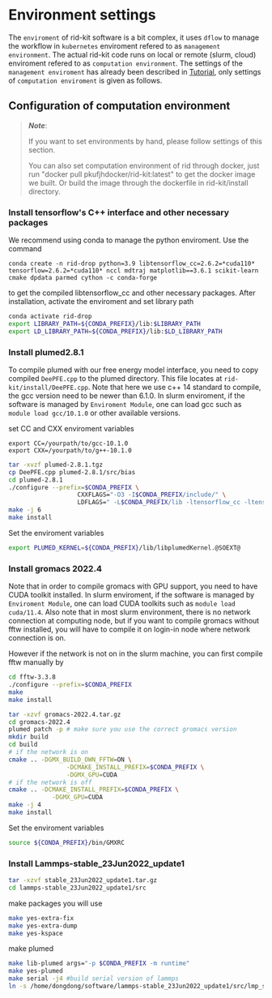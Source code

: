 # Environment settings

The `enviroment` of rid-kit software is a bit complex, it uses `dflow` to manage the workflow in `kubernetes` enviroment refered to as `management environment`. The actual rid-kit code runs on local or remote (slurm, cloud) enviroment refered to as `computation environment`. The settings of the `management enviroment` has already been described in [Tutorial](tutorial.ipynb), only settings of `computation enviroment` is given as follows.

## Configuration of computation environment
> ***Note***:
> 
> If you want to set environments by hand, please follow settings of this section. 
>
> You can also set computation environment of rid through docker, just run "docker pull pkufjhdocker/rid-kit:latest" to get the docker image we built. Or build the image through the dockerfile in rid-kit/install directory.

### Install tensorflow's C++ interface and other necessary packages
We recommend using conda to manage the python enviroment. 
Use the command
```
conda create -n rid-drop python=3.9 libtensorflow_cc=2.6.2=*cuda110* tensorflow=2.6.2=*cuda110* nccl mdtraj matplotlib==3.6.1 scikit-learn cmake dpdata parmed cython -c conda-forge
```
to get the compiled libtensorflow_cc and other necessary packages.
After installation, activate the enviroment and set library path
```bash
conda activate rid-drop
export LIBRARY_PATH=${CONDA_PREFIX}/lib:$LIBRARY_PATH
export LD_LIBRARY_PATH=${CONDA_PREFIX}/lib:$LD_LIBRARY_PATH
```

### Install plumed2.8.1
To compile plumed with our free energy model interface, you need to copy compiled `DeePFE.cpp` to the plumed directory. This file locates at `rid-kit/install/DeePFE.cpp`.
Note that here we use c++ 14 standard to compile, the gcc version need to be newer than 6.1.0. In slurm enviroment, if the software is managed by `Enviroment Module`, one can load gcc such as `module load gcc/10.1.0` or other available versions.

set CC and CXX enviroment variables
```
export CC=/yourpath/to/gcc-10.1.0
export CXX=/yourpath/to/g++-10.1.0
```

```bash
tar -xvzf plumed-2.8.1.tgz
cp DeePFE.cpp plumed-2.8.1/src/bias
cd plumed-2.8.1
./configure --prefix=$CONDA_PREFIX \
                   CXXFLAGS="-O3 -I$CONDA_PREFIX/include/" \
                   LDFLAGS=" -L$CONDA_PREFIX/lib -ltensorflow_cc -ltensorflow_framework"
make -j 6
make install
```
Set the enviroment variables
```bash
export PLUMED_KERNEL=${CONDA_PREFIX}/lib/libplumedKernel.@SOEXT@
```

### Install gromacs 2022.4
Note that in order to compile gromacs with GPU support, you need to have CUDA toolkit installed. In slurm enviroment, if the software is managed by `Enviroment Module`, one can load CUDA toolkits such as `module load cuda/11.4`. Also note that in most slurm environment, there is no network connection at computing node, but if you want to compile gromacs without fftw installed, you will have to compile it on login-in node where network connection is on.

However if the network is not on in the slurm machine, you can first compile fftw manually by
```bash
cd fftw-3.3.8
./configure --prefix=$CONDA_PREFIX
make
make install
```

```bash
tar -xzvf gromacs-2022.4.tar.gz
cd gromacs-2022.4
plumed patch -p # make sure you use the correct gromacs version
mkdir build
cd build
# if the network is on
cmake .. -DGMX_BUILD_OWN_FFTW=ON \
                -DCMAKE_INSTALL_PREFIX=$CONDA_PREFIX \
                -DGMX_GPU=CUDA
# if the network is off
cmake .. -DCMAKE_INSTALL_PREFIX=$CONDA_PREFIX \
            -DGMX_GPU=CUDA
make -j 4
make install
```
Set the enviroment variables
```bash
source ${CONDA_PREFIX}/bin/GMXRC
```

### Install Lammps-stable_23Jun2022_update1
```bash
tar -xzvf stable_23Jun2022_update1.tar.gz
cd lammps-stable_23Jun2022_update1/src
```
make packages you will use
```bash
make yes-extra-fix
make yes-extra-dump
make yes-kspace
```
make plumed
```bash
make lib-plumed args="-p $CONDA_PREFIX -m runtime"
make yes-plumed
make serial -j4 #build serial version of lammps
ln -s /home/dongdong/software/lammps-stable_23Jun2022_update1/src/lmp_serial /home/dongdong/software/anaconda3/envs/rid_lmp/bin/lmp_serial
```
